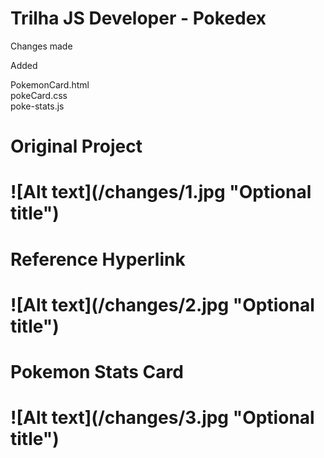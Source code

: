 # Trilha JS Developer - Pokedex

Changes made 

Added 

PokemonCard.html<br>
pokeCard.css<br>
poke-stats.js<br>
<h1>Original Project<h1>
![Alt text](/changes/1.jpg "Optional title")
<br>
<h1>Reference Hyperlink<h1>
![Alt text](/changes/2.jpg "Optional title")
<br>
<h1>Pokemon Stats Card<h1>
![Alt text](/changes/3.jpg "Optional title")